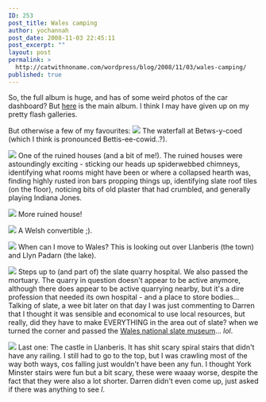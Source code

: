 ```yaml
---
ID: 253
post_title: Wales camping
author: yochannah
post_date: 2008-11-03 22:45:11
post_excerpt: ""
layout: post
permalink: >
  http://catwithnoname.com/wordpress/blog/2008/11/03/wales-camping/
published: true
---
```

So, the full album is huge, and has of some weird photos of the car dashboard? But <a href="http://picasaweb.google.com/yochannah/NorthWalesCampingOct08#">here</a> is the main album. I think I may have given up on my pretty flash galleries.


But otherwise a few of my favourites: 
<a href="http://picasaweb.google.com/lh/photo/ismNu3ZH9xKq4-ejs6082Q"><img src="http://lh4.ggpht.com/_PTKgtA2c9II/SQ9kNAF8RTI/AAAAAAAAAYY/w7cGSynvG2s/s288/P1010676.JPG" /></a> The waterfall at Betws-y-coed (which I think is pronounced Bettis-ee-cowid..?).

<a href="http://picasaweb.google.com/lh/photo/x1K7FKgqsDHFdom-vSMVoA"><img src="http://lh5.ggpht.com/_PTKgtA2c9II/SQ9n_g4_SYI/AAAAAAAAAr4/9N3_JTplwjY/s288/P1010835.JPG" /></a> One of the ruined houses (and a bit of me!). The ruined houses were astoundingly exciting - sticking our heads up spiderwebbed chimneys, identifying what rooms might have been or where a collapsed hearth was, finding highly rusted iron bars propping things up, identifying slate roof tiles (on the floor), noticing bits of old plaster that had crumbled, and generally playing Indiana Jones. 

<a href="http://picasaweb.google.com/lh/photo/3NNpwcH-gfJ7ILN7Ht9vWA"><img src="http://lh3.ggpht.com/_PTKgtA2c9II/SQ9otjNh2XI/AAAAAAAAAuY/3jKxYQVDV-o/s288/P1010858.JPG" /></a> More ruined house!

<a href="http://picasaweb.google.com/lh/photo/MmmTP2sWaBxKLO5JKpzlFA"><img src="http://lh5.ggpht.com/_PTKgtA2c9II/SQ9p3-mauqI/AAAAAAAAAzw/i-3R-RYNa0g/s288/P1010910.JPG" /></a> A Welsh convertible ;).

<a href="http://picasaweb.google.com/lh/photo/LafJAbWRAqrSVhj3AC3toA"><img src="http://lh4.ggpht.com/_PTKgtA2c9II/SQ9qbAxowxI/AAAAAAAAA2I/S_0dnz705pA/s288/P1010932.JPG" /></a> When can I move to Wales? This is looking out over Llanberis (the town) and Llyn Padarn (the lake). 

<a href="http://picasaweb.google.com/lh/photo/myqQJExty4kQl5mBbwVQxQ"><img src="http://lh6.ggpht.com/_PTKgtA2c9II/SQ9q4YbNGwI/AAAAAAAAA4E/4fpB6XvUJDw/s288/P1010949.JPG" /></a> Steps up to (and part of) the slate quarry hospital. We also passed the mortuary. The quarry in question doesn't appear to be active anymore, although there does appear to be active quarrying nearby, but it's a dire profession that needed its own hospital - and a place to store bodies...  Talking of slate, a wee bit later on that day I was just commenting to Darren that I thought it was sensible and economical to use local resources, but really, did they have to make EVERYTHING in the area out of slate? when we turned the corner and passed the <a href="http://www.museumwales.ac.uk/en/slate/">Wales national slate museum</a>... *lol*.

<a href="http://picasaweb.google.com/lh/photo/D1S54GGdAc6AGWL-O_k8KQ"><img src="http://lh3.ggpht.com/_PTKgtA2c9II/SQ9rBKLnhvI/AAAAAAAAA44/7JGTGRCBaY4/s288/P1010955.JPG" /></a> Last one: The castle in Llanberis. It has shit scary spiral stairs that didn't have any railing. I still had to go to the top, but I was crawling most of the way both ways, cos falling just wouldn't have been any fun. I thought York Minster stairs were fun but a bit scary, these were waaay worse, despite the fact that they were also a lot shorter. Darren didn't even come up, just asked if there was anything to see *l*.